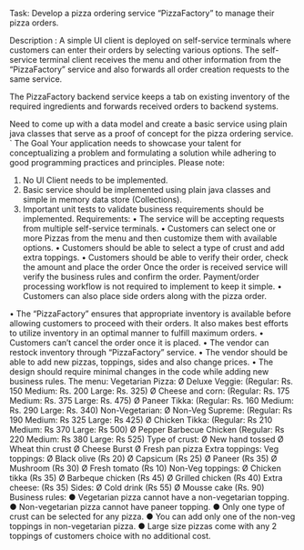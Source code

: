 Task: Develop a pizza ordering service “PizzaFactory” to manage their pizza orders. 

Description : 
A simple UI client is deployed on self-service terminals where customers can enter their orders by selecting various options. 
The self-service terminal client receives the menu and other information from the “PizzaFactory” service and also forwards all
order creation requests to the same service.

The PizzaFactory backend service keeps a tab on existing inventory of the required ingredients
and forwards received orders to backend systems. 

Need to come up with a data model and create a basic service using plain java classes that serve as a proof of concept for the
pizza ordering service.
`
The Goal
Your application needs to showcase your talent for conceptualizing a problem and formulating
a solution while adhering to good programming practices and principles.
Please note:
1. No UI Client needs to be implemented.
2. Basic service should be implemented using plain java classes and simple in memory
data store (Collections).
3. Important unit tests to validate business requirements should be implemented.
Requirements:
• The service will be accepting requests from multiple self-service terminals.
• Customers can select one or more Pizzas from the menu and then customize them
with available options.
• Customers should be able to select a type of crust and add extra toppings.
• Customers should be able to verify their order, check the amount and place the order
Once the order is received service will verify the business rules and confirm the order.
Payment/order processing workflow is not required to implement to keep it simple.
• Customers can also place side orders along with the pizza order.

• The “PizzaFactory” ensures that appropriate inventory is available before allowing
customers to proceed with their orders. It also makes best efforts to utilize inventory in
an optimal manner to fulfill maximum orders.
• Customers can’t cancel the order once it is placed.
• The vendor can restock inventory through “PizzaFactory” service.
• The vendor should be able to add new pizzas, toppings, sides and also change prices.
• The design should require minimal changes in the code while adding new business
rules.
The menu:
Vegetarian Pizza:
Ø Deluxe Veggie: (Regular: Rs. 150 Medium: Rs. 200 Large: Rs. 325)
Ø Cheese and corn: (Regular: Rs. 175 Medium: Rs. 375 Large: Rs. 475)
Ø Paneer Tikka: (Regular: Rs. 160 Medium: Rs. 290 Large: Rs. 340)
Non-Vegetarian:
Ø Non-Veg Supreme: (Regular: Rs 190 Medium: Rs 325 Large: Rs 425)
Ø Chicken Tikka: (Regular: Rs 210 Medium: Rs 370 Large: Rs 500)
Ø Pepper Barbecue Chicken (Regular: Rs 220 Medium: Rs 380 Large: Rs 525)
Type of crust:
Ø New hand tossed
Ø Wheat thin crust
Ø Cheese Burst
Ø Fresh pan pizza
Extra toppings:
Veg toppings:
Ø Black olive (Rs 20)
Ø Capsicum (Rs 25)
Ø Paneer (Rs 35)
Ø Mushroom (Rs 30)
Ø Fresh tomato (Rs 10)
Non-Veg toppings:
Ø Chicken tikka (Rs 35)
Ø Barbeque chicken (Rs 45)
Ø Grilled chicken (Rs 40)
Extra cheese: (Rs 35)
Sides:
Ø Cold drink (Rs 55)
Ø Mousse cake (Rs. 90)
Business rules:
● Vegetarian pizza cannot have a non-vegetarian topping.
● Non-vegetarian pizza cannot have paneer topping.
● Only one type of crust can be selected for any pizza.
● You can add only one of the non-veg toppings in non-vegetarian pizza.
● Large size pizzas come with any 2 toppings of customers choice with no additional
cost.
